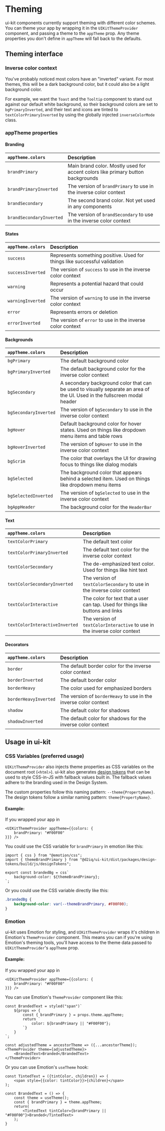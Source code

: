 # Theming

ui-kit components currently support theming with different color schemes. You can theme your app by wrapping it in the `UIKitThemeProvider` component, and passing a theme to the `appTheme` prop. Any theme properties you don't define in `appTheme` will fall back to the defaults.

## Theming interface

### Inverse color context

You've probably noticed most colors have an "inverted" variant. For most themes, this will be a dark background color, but it could also be a light background color.

For example, we want the `Toast` and the `Tooltip` component to stand out against our default white background, so their background colors are set to `bgPrimaryInverted`, and their text and icons are tinted to `textColorPrimaryInverted` by using the globally injected `inverseColorMode` class.

### appTheme properties

#### Branding

| `appTheme.colors`        | Description                                                                     |
| :----------------------- | :------------------------------------------------------------------------------ |
| `brandPrimary`           | Main brand color. Mostly used for accent colors like primary button backgrounds |
| `brandPrimaryInverted`   | The version of `brandPrimary` to use in the inverse color context               |
| `brandSecondary`         | The second brand color. Not yet used in any components                          |
| `brandSecondaryInverted` | The version of `brandSecondary` to use in the inverse color context             |

#### States

| `appTheme.colors` | Description                                                               |
| :---------------- | :------------------------------------------------------------------------ |
| `success`         | Represents something positive. Used for things like successful validation |
| `successInverted` | The version of `success` to use in the inverse color context              |
| `warning`         | Represents a potential hazard that could occur                            |
| `warningInverted` | The version of `warning` to use in the inverse color context              |
| `error`           | Represents errors or deletion                                             |
| `errorInverted`   | The version of `error` to use in the inverse color context                |

#### Backgrounds

| `appTheme.colors`     | Description                                                                                                               |
| :-------------------- | :------------------------------------------------------------------------------------------------------------------------ |
| `bgPrimary`           | The default background color                                                                                              |
| `bgPrimaryInverted`   | The default background color for the inverse color context                                                                |
| `bgSecondary`         | A secondary background color that can be used to visually separate an area of the UI. Used in the fullscreen modal header |
| `bgSecondaryInverted` | The version of `bgSecondary` to use in the inverse color context                                                          |
| `bgHover`             | Default background color for hover states. Used on things like dropdown menu items and table rows                         |
| `bgHoverInverted`     | The version of `bgHover` to use in the inverse color context                                                              |
| `bgScrim`             | The color that overlays the UI for drawing focus to things like dialog modals                                             |
| `bgSelected`          | The background color that appears behind a selected item. Used on things like dropdown menu items                         |
| `bgSelectedInverted`  | The version of `bgSelected` to use in the inverse color context                                                           |
| `bgAppHeader`         | The background color for the `HeaderBar`                                                                                  |

#### Text

| `appTheme.colors`              | Description                                                                    |
| :----------------------------- | :----------------------------------------------------------------------------- |
| `textColorPrimary`             | The default text color                                                         |
| `textColorPrimaryInverted`     | The default text color for the inverse color context                           |
| `textColorSecondary`           | The de-emphasized text color. Used for things like hint text                   |
| `textColorSecondaryInverted`   | The version of `textColorSecondary` to use in the inverse color context        |
| `textColorInteractive`         | The color for text that a user can tap. Used for things like buttons and links |
| `textColorInteractiveInverted` | The version of `textColorInteractive` to use in the inverse color context      |

#### Decorators

| `appTheme.colors`     | Description                                                      |
| :-------------------- | :--------------------------------------------------------------- |
| `border`              | The default border color for the inverse color context           |
| `borderInverted`      | The default border color                                         |
| `borderHeavy`         | The color used for emphasized borders                            |
| `borderHeavyInverted` | The version of `borderHeavy` to use in the inverse color context |
| `shadow`              | The default color for shadows                                    |
| `shadowInverted`      | The default color for shadows for the inverse color context      |

## Usage in ui-kit

### CSS Variables (preferred usage)

`UIKitThemeProvider` also injects theme properties as CSS variables on the document root (`<html>`). ui-kit also generates [design tokens]() that can be used to style CSS-in-JS with fallback values built in. The fallback values adhere to the branding used in the Design System.

The custom properties follow this naming pattern: `--theme{PropertyName}`.
The design tokens follow a similar naming pattern: `theme{PropertyName}`.

#### Example:

If you wrapped your app in

```JSX
<UIKitThemeProvider appTheme={{colors: {
    brandPrimary: "#F00F00"
}}} />
```

You could use the CSS variable for `brandPrimary` in emotion like this:

```JS
import { css } from "@emotion/css";
import { themeBrandPrimary } from "@d2iq/ui-kit/dist/packages/design-tokens/build/js/designTokens";

export const brandedBg = css`
    background-color: ${themeBrandPrimary};
`;
```

Or you could use the CSS variable directly like this:

```CSS
.brandedBg {
    background-color: var(--themeBrandPrimary, #F00F00);
}
```

### Emotion

ui-kit uses Emotion for styling, and `UIKitThemeProvider` wraps it's children in Emotion's `ThemeProvider` component. This means you can if you're using Emotion's theming tools, you'll have access to the theme data passed to `UIKitThemeProvider`'s `appTheme` prop.

#### Example:

If you wrapped your app in

```JSX
<UIKitThemeProvider appTheme={{colors: {
    brandPrimary: "#F00F00"
}}} />
```

You can use Emotion's `ThemeProvider` component like this:

```JSX
const BrandedText = styled("span")`
    ${props => {
        const { brandPrimary } = props.theme.appTheme;
        return `
            color: ${brandPrimary || "#F00F00"};
        `}
    }
`;

const adjustedTheme = ancestorTheme => ({...ancestorTheme});
<ThemeProvider theme={adjustedTheme}>
    <BrandedText>Branded</BrandedText>
</ThemeProvider>
```

Or you can use Emotion's `useTheme` hook:

```JSX
const TintedText = ({tintColor, children}) => (
    <span style={{color: tintColor}}>{children}</span>
);

const BrandedText = () => {
    const theme = useTheme();
    const { brandPrimary } = theme.appTheme;
    return(
        <TintedText tintColor={brandPrimary || "#F00F00"}>Branded</TintedText>
    );
}
```
